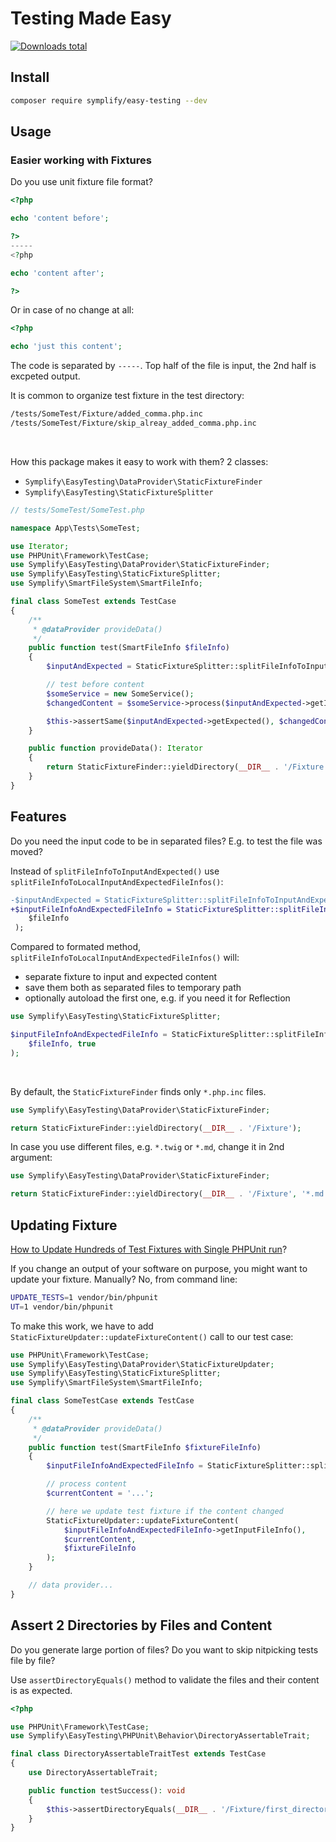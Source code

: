 # Testing Made Easy

[![Downloads total](https://img.shields.io/packagist/dt/symplify/easy-testing.svg?style=flat-square)](https://packagist.org/packages/symplify/easy-testing/stats)

## Install

```bash
composer require symplify/easy-testing --dev
```

## Usage

### Easier working with Fixtures

Do you use unit fixture file format?

```php
<?php

echo 'content before';

?>
-----
<?php

echo 'content after';

?>
```

Or in case of no change at all:

```php
<?php

echo 'just this content';
```

The code is separated by `-----`. Top half of the file is input, the 2nd half is excpeted output.

It is common to organize test fixture in the test directory:

```bash
/tests/SomeTest/Fixture/added_comma.php.inc
/tests/SomeTest/Fixture/skip_alreay_added_comma.php.inc
```

<br>

How this package makes it easy to work with them? 2 classes:

- `Symplify\EasyTesting\DataProvider\StaticFixtureFinder`
- `Symplify\EasyTesting\StaticFixtureSplitter`

```php
// tests/SomeTest/SomeTest.php

namespace App\Tests\SomeTest;

use Iterator;
use PHPUnit\Framework\TestCase;
use Symplify\EasyTesting\DataProvider\StaticFixtureFinder;
use Symplify\EasyTesting\StaticFixtureSplitter;
use Symplify\SmartFileSystem\SmartFileInfo;

final class SomeTest extends TestCase
{
    /**
     * @dataProvider provideData()
     */
    public function test(SmartFileInfo $fileInfo)
    {
        $inputAndExpected = StaticFixtureSplitter::splitFileInfoToInputAndExpected($fileInfo);

        // test before content
        $someService = new SomeService();
        $changedContent = $someService->process($inputAndExpected->getInput());

        $this->assertSame($inputAndExpected->getExpected(), $changedContent);
    }

    public function provideData(): Iterator
    {
        return StaticFixtureFinder::yieldDirectory(__DIR__ . '/Fixture');
    }
}
```

## Features

Do you need the input code to be in separated files? E.g. to test the file was moved?

Instead of `splitFileInfoToInputAndExpected()` use `splitFileInfoToLocalInputAndExpectedFileInfos()`:

```diff
-$inputAndExpected = StaticFixtureSplitter::splitFileInfoToInputAndExpected(
+$inputFileInfoAndExpectedFileInfo = StaticFixtureSplitter::splitFileInfoToLocalInputAndExpectedFileInfos(
    $fileInfo
 );
```

Compared to formated method, `splitFileInfoToLocalInputAndExpectedFileInfos()` will:

- separate fixture to input and expected content
- save them both as separated files to temporary path
- optionally autoload the first one, e.g. if you need it for Reflection

```php
use Symplify\EasyTesting\StaticFixtureSplitter;

$inputFileInfoAndExpectedFileInfo = StaticFixtureSplitter::splitFileInfoToLocalInputAndExpectedFileInfos(
    $fileInfo, true
);
```

<br>

By default, the `StaticFixtureFinder` finds only `*.php.inc` files.

```php
use Symplify\EasyTesting\DataProvider\StaticFixtureFinder;

return StaticFixtureFinder::yieldDirectory(__DIR__ . '/Fixture');
```

In case you use different files, e.g. `*.twig` or `*.md`, change it in 2nd argument:

```php
use Symplify\EasyTesting\DataProvider\StaticFixtureFinder;

return StaticFixtureFinder::yieldDirectory(__DIR__ . '/Fixture', '*.md');
```

## Updating Fixture

[How to Update Hundreds of Test Fixtures with Single PHPUnit run](https://tomasvotruba.com/blog/2020/07/20/how-to-update-hundreds-of-test-fixtures-with-single-phpunit-run/)?

If you change an output of your software on purpose, you might want to update your fixture. Manually? No, from command line:

```bash
UPDATE_TESTS=1 vendor/bin/phpunit
UT=1 vendor/bin/phpunit
```

To make this work, we have to add `StaticFixtureUpdater::updateFixtureContent()` call to our test case:

```php
use PHPUnit\Framework\TestCase;
use Symplify\EasyTesting\DataProvider\StaticFixtureUpdater;
use Symplify\EasyTesting\StaticFixtureSplitter;
use Symplify\SmartFileSystem\SmartFileInfo;

final class SomeTestCase extends TestCase
{
    /**
     * @dataProvider provideData()
     */
    public function test(SmartFileInfo $fixtureFileInfo)
    {
        $inputFileInfoAndExpectedFileInfo = StaticFixtureSplitter::splitFileInfoToLocalInputAndExpectedFileInfos($fixtureFileInfo);

        // process content
        $currentContent = '...';

        // here we update test fixture if the content changed
        StaticFixtureUpdater::updateFixtureContent(
            $inputFileInfoAndExpectedFileInfo->getInputFileInfo(),
            $currentContent,
            $fixtureFileInfo
        );
    }

    // data provider...
}
```

## Assert 2 Directories by Files and Content

Do you generate large portion of files? Do you want to skip nitpicking tests file by file?

Use `assertDirectoryEquals()` method to validate the files and their content is as expected.

```php
<?php

use PHPUnit\Framework\TestCase;
use Symplify\EasyTesting\PHPUnit\Behavior\DirectoryAssertableTrait;

final class DirectoryAssertableTraitTest extends TestCase
{
    use DirectoryAssertableTrait;

    public function testSuccess(): void
    {
        $this->assertDirectoryEquals(__DIR__ . '/Fixture/first_directory', __DIR__ . '/Fixture/second_directory');
    }
}
```
